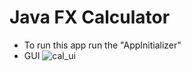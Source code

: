 # Java FX Calculator
* To run this app run the "AppInitializer"
* GUI
    ![cal_ui](https://user-images.githubusercontent.com/109764825/231258129-7ef19a0b-ff38-4be4-8517-5c5e922bbec8.png)
